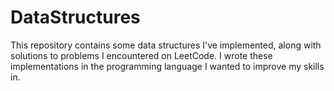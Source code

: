# DataStructures

This repository contains some data structures I've implemented, along with solutions to problems I encountered on LeetCode.
I wrote these implementations in the programming language I wanted to improve my skills in.

